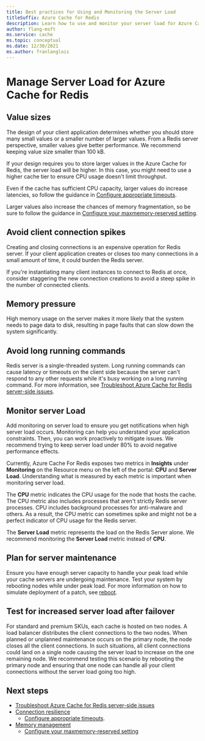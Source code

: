 ```yaml
---
title: Best practices for Using and Monitoring the Server Load
titleSuffix: Azure Cache for Redis
description: Learn how to use and monitor your server load for Azure Cache for Redis.
author: flang-msft
ms.service: cache
ms.topic: conceptual
ms.date: 12/30/2021
ms.author: franlanglois
---
```


# Manage Server Load for Azure Cache for Redis

## Value sizes

The design of your client application determines whether you should store many small values or a smaller number of larger values. From a Redis server perspective, smaller values give better performance. We recommend keeping value size smaller than 100 kB.

If your design requires you to store larger values in the Azure Cache for Redis, the server load will be higher. In this case, you might need to use a higher cache tier to ensure CPU usage doesn't limit throughput.

Even if the cache has sufficient CPU capacity, larger values do increase latencies, so follow the guidance in [Configure appropriate timeouts](cache-best-practices-connection.md#configure-appropriate-timeouts).

Larger values also increase the chances of memory fragmentation, so be sure to follow the guidance in [Configure your maxmemory-reserved setting](cache-best-practices-memory-management.md#configure-your-maxmemory-reserved-setting).

## Avoid client connection spikes

Creating and closing connections is an expensive operation for Redis server. If your client application creates or closes too many connections in a small amount of time, it could burden the Redis server.

If you're instantiating many client instances to connect to Redis at once, consider staggering the new connection creations to avoid a steep spike in the number of connected clients.

## Memory pressure

High memory usage on the server makes it more likely that the system needs to page data to disk, resulting in page faults that can slow down the system significantly.

## Avoid long running commands

Redis server is a single-threaded system. Long running commands can cause latency or timeouts on the client side because the server can't respond to any other requests while it's busy working on a long running command. For more information, see [Troubleshoot Azure Cache for Redis server-side issues](cache-troubleshoot-server.md).  

## Monitor server Load

Add monitoring on server load to ensure you get notifications when high server load occurs. Monitoring can help you understand your application constraints. Then, you can work proactively to mitigate issues. We recommend trying to keep server load under 80% to avoid negative performance effects.

Currently, Azure Cache For Redis exposes two metrics in **Insights** under **Monitoring** on the Resource menu on the left of the portal: **CPU** and **Server Load**. Understanding what is measured by each metric is important when monitoring server load.

The **CPU** metric indicates the CPU usage for the node that hosts the cache. The CPU metric also includes processes that aren't strictly Redis server processes. CPU includes background processes for anti-malware and others. As a result, the CPU metric can sometimes spike and might not be a perfect indicator of CPU usage for the Redis server.

The **Server Load** metric represents the load on the Redis Server alone. We recommend monitoring the **Server Load** metric instead of **CPU**.

## Plan for server maintenance

Ensure you have enough server capacity to handle your peak load while your cache servers are undergoing maintenance. Test your system by rebooting nodes while under peak load. For more information on how to simulate deployment of a patch, see [reboot](cache-administration.md#reboot).

## Test for increased server load after failover

For standard and premium SKUs, each cache is hosted on two nodes. A load balancer distributes the client connections to the two nodes. When planned or unplanned maintenance occurs on the primary node, the node closes all the client connections. In such situations, all client connections could land on a single node causing the server load to increase on the one remaining node. We recommend testing this scenario by rebooting the primary node and ensuring that one node can handle all your client connections without the server load going too high.

## Next steps

- [Troubleshoot Azure Cache for Redis server-side issues](cache-troubleshoot-server.md)
- [Connection resilience](cache-best-practices-connection.md)
  - [Configure appropriate timeouts](cache-best-practices-connection.md#configure-appropriate-timeouts).
- [Memory management](cache-best-practices-memory-management.md)
  - [Configure your maxmemory-reserved setting](cache-best-practices-memory-management.md#configure-your-maxmemory-reserved-setting)
